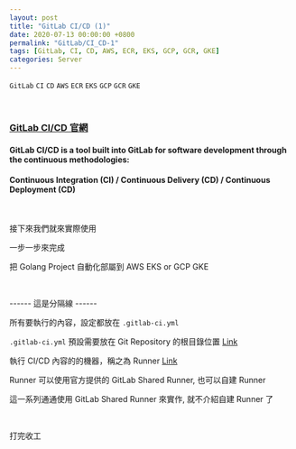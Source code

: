 ```yaml
---
layout: post
title: "GitLab CI/CD (1)"
date: 2020-07-13 00:00:00 +0800
permalink: "GitLab/CI_CD-1"
tags: [GitLab, CI, CD, AWS, ECR, EKS, GCP, GCR, GKE]
categories: Server
---
```


`GitLab` `CI` `CD` `AWS` `ECR` `EKS` `GCP` `GCR` `GKE`

<br>

### <a href="https://docs.gitlab.com/ee/ci/" target="_blank">GitLab CI/CD 官網 </a>

#### GitLab CI/CD is a tool built into GitLab for software development through the continuous methodologies:

#### Continuous Integration (CI) / Continuous Delivery (CD) / Continuous Deployment (CD)

<br>

接下來我們就來實際使用

一步一步來完成

把 Golang Project 自動化部屬到 AWS EKS or GCP GKE

<br>

------ 這是分隔線 ------

所有要執行的內容，設定都放在 `.gitlab-ci.yml`

`.gitlab-ci.yml` 預設需要放在 Git Repository 的根目錄位置 <a href="https://docs.gitlab.com/ee/ci/pipelines/settings.html#custom-ci-configuration-path" target="_blank">Link</a>

執行 CI/CD 內容的的機器，稱之為 Runner <a href="https://docs.gitlab.com/runner/" target="_blank">Link</a>

Runner 可以使用官方提供的 GitLab Shared Runner, 也可以自建 Runner

這一系列通通使用 GitLab Shared Runner 來實作, 就不介紹自建 Runner 了

<br>

打完收工

<br>
